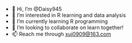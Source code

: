 - 👋 Hi, I’m @Daisy945
- 👀 I’m interested in R learning and data analysis
- 🌱 I’m currently learning R programming
- 💞️ I’m looking to collaborate on learn together!
- 📫 Reach me through xuj0909@163.com

<!---
Daisy945/Daisy945 is a ✨ special ✨ repository because its `README.md` (this file) appears on your GitHub profile.
You can click the Preview link to take a look at your changes.
--->
